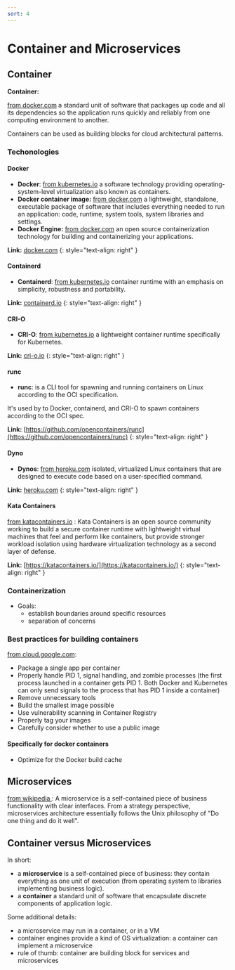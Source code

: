 ```yaml
---
sort: 4
---
```



# Container and Microservices

## Container

**Container:**

[from docker.com](https://www.docker.com/resources/what-container) a standard unit of software that packages up code and all its dependencies so the application runs quickly and reliably from one computing environment to another.

Containers can be used as building blocks for cloud architectural patterns.

### Techonologies

#### Docker

- **Docker**: [from kubernetes.io](https://www.kubernetes.io) a software technology providing operating-system-level virtualization also known as containers.
- **Docker container image:** [from docker.com](https://www.docker.com) a lightweight, standalone, executable package of software that includes everything needed to run an application: code, runtime, system tools, system libraries and settings.
- **Docker Engine:** [from docker.com](https://www.docker.com) an open source containerization technology for building and containerizing your applications.

**Link:** [docker.com](https://docs.docker.com/engine/)
{: style="text-align: right" }
#### Containerd

- **Containerd**: [from kubernetes.io](https://www.kubernetes.io) container runtime with an emphasis on simplicity, robustness and portability.

**Link:** [containerd.io](https://containerd.io/docs/)
{: style="text-align: right" }
#### CRI-O

- **CRI-O**: [from kubernetes.io](https://www.kubernetes.io) a lightweight container runtime specifically for Kubernetes.

**Link:** [cri-o.io](https://cri-o.io/##what-is-cri-o)
{: style="text-align: right" }

#### runc

- **runc**: is a CLI tool for spawning and running containers on Linux according to the OCI specification.

It's used by to Docker, containerd, and CRI-O to spawn containers according to the OCI spec.

**Link:** [https://github.com/opencontainers/runc](https://github.com/opencontainers/runc)
{: style="text-align: right" }

#### Dyno

- **Dynos**: [from heroku.com](https://www.heroku.com/dynos) isolated, virtualized Linux containers that are designed to execute code based on a user-specified command.

**Link:** [heroku.com](https://www.heroku.com)
{: style="text-align: right" }

#### Kata Containers

[from katacontainers.io](https://katacontainers.io/) : Kata Containers is an open source community working to build a secure container runtime with lightweight virtual machines that feel and perform like containers, but provide stronger workload isolation using hardware virtualization technology as a second layer of defense.

**Link:** [https://katacontainers.io/](https://katacontainers.io/)
{: style="text-align: right" }





### Containerization

- Goals:
  - establish boundaries around specific resources
  - separation of concerns

### Best practices for building containers

[from cloud.google.com](https://cloud.google.com/solutions/best-practices-for-building-containers):

- Package a single app per container
- Properly handle PID 1, signal handling, and zombie processes (the first process launched in a container gets PID 1. Both Docker and Kubernetes can only send signals to the process that has PID 1 inside a container)
- Remove unnecessary tools
- Build the smallest image possible
- Use vulnerability scanning in Container Registry
- Properly tag your images
- Carefully consider whether to use a public image


#### Specifically for docker containers

- Optimize for the Docker build cache



## Microservices


[from wikipedia ](https://en.wikipedia.org/wiki/Microservices):
A microservice is a self-contained piece of business functionality with clear interfaces.
From a strategy perspective, microservices architecture essentially follows the Unix philosophy of "Do one thing and do it well".


## Container versus Microservices

In short:
- a **microservice** is a self-contained piece of business: they contain everything as one unit of execution (from operating system to libraries implementing business logic).
- a **container** a standard unit of software that encapsulate discrete components of application logic.

Some additional details:
- a microservice may run in a container, or in a VM
- container engines provide a kind of OS virtualization: a container can implement a microservice
- rule of thumb: container are building block for services and microservices

